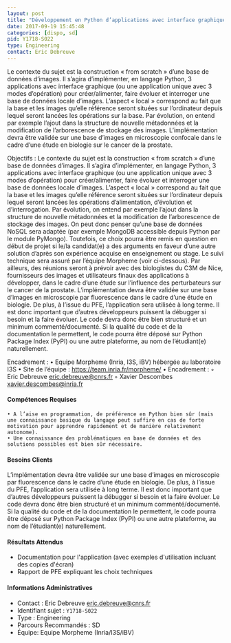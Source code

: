 ```yaml
---
layout: post
title: "Développement en Python d’applications avec interface graphique de construction, d’évolution et d’interrogation d’une base de données locale d’images"
date: 2017-09-19 15:45:48
categories: [dispo, sd]
pid: Y1718-S022
type: Engineering
contact: Eric Debreuve
---
```

       
Le contexte du sujet est la construction « from scratch » d’une base de données d’images. Il s’agira d’implémenter, en langage Python, 3 applications avec interface graphique (ou une application unique avec 3 modes d’opération) pour créer/alimenter, faire évoluer et interroger une base de données locale d’images. L’aspect « local » correspond au fait que la base et les images qu’elle référence seront situées sur l’ordinateur depuis lequel seront lancées les opérations sur la base. Par évolution, on entend par exemple l’ajout dans la structure de nouvelle métadonnées et la modification de l’arborescence de stockage des images. L’implémentation devra être validée sur une base d’images en microscopie confocale dans le cadre d’une étude en biologie sur le cancer de la prostate.

Objectifs :
Le contexte du sujet est la construction « from scratch » d’une base de données d’images. Il s’agira d’implémenter, en langage Python, 3 applications avec interface graphique (ou une application unique avec 3 modes d’opération) pour créer/alimenter, faire évoluer et interroger une base de données locale d’images. L’aspect « local » correspond au fait que la base et les images qu’elle référence seront situées sur l’ordinateur depuis lequel seront lancées les opérations d’alimentation, d’évolution et d’interrogation. Par évolution, on entend par exemple l’ajout dans la structure de nouvelle métadonnées et la modification de l’arborescence de stockage des images. On peut donc penser qu’une base de données NoSQL sera adaptée (par exemple MongoDB accessible depuis Python par le module PyMongo). Toutefois, ce choix pourra être remis en question en début de projet si le/la candidat(e) a des arguments en faveur d’une autre solution d’après son expérience acquise en enseignement ou stage.
	Le suivi technique sera assuré par l’équipe Morpheme (voir ci-dessous). Par ailleurs, des réunions seront à prévoir avec des biologistes du C3M de Nice, fournisseurs des images et utilisateurs finaux des applications à développer, dans le cadre d’une étude sur l’influence des perturbateurs sur le cancer de la prostate.
	L’implémentation devra être validée sur une base d’images en microscopie par fluorescence dans le cadre d’une étude en biologie. De plus, à l’issue du PFE, l’application sera utilisée à long terme. Il est donc important que d’autres développeurs puissent la débugger si besoin et la faire évoluer. Le code devra donc être bien structuré et un minimum commenté/documenté. Si la qualité du code et de la documentation le permettent, le code pourra être déposé sur Python Package Index (PyPI) ou une autre plateforme, au nom de l’étudiant(e) naturellement.

Encadrement :
    • Equipe Morpheme (Inria, I3S, iBV) hébergée au laboratoire I3S
    • Site de l’équipe : https://team.inria.fr/morpheme/
    • Encadrement :
        ◦ Eric Debreuve		eric.debreuve@cnrs.fr
        ◦ Xavier Descombes	xavier.descombes@inria.fr

#### Compétences Requises
    • A l’aise en programmation, de préférence en Python bien sûr (mais une connaissance basique du langage peut suffire en cas de forte motivation pour apprendre rapidement et de manière relativement autonome).
    • Une connaissance des problématiques en base de données et des solutions possibles est bien sûr nécessaire.


#### Besoins Clients
L’implémentation devra être validée sur une base d’images en microscopie par fluorescence dans le cadre d’une étude en biologie. De plus, à l’issue du PFE, l’application sera utilisée à long terme. Il est donc important que d’autres développeurs puissent la débugger si besoin et la faire évoluer. Le code devra donc être bien structuré et un minimum commenté/documenté. Si la qualité du code et de la documentation le permettent, le code pourra être déposé sur Python Package Index (PyPI) ou une autre plateforme, au nom de l’étudiant(e) naturellement.

#### Résultats Attendus
- Documentation pour l'application (avec exemples d'utilisation incluant des copies d'écran)
- Rapport de PFE expliquant les choix techniques
     

#### Informations Administratives
  * Contact : Eric Debreuve <eric.debreuve@cnrs.fr>
  * Identifiant sujet : `Y1718-S022`
  * Type : Engineering
  * Parcours Recommandés : SD
  * Équipe: Equipe Morpheme (Inria/I3S/iBV)
     